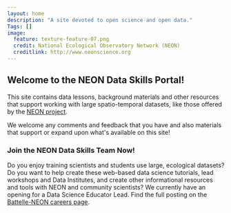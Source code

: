 ```yaml
---
layout: home
description: "A site devoted to open science and open data."
Tags: []
image:
  feature: texture-feature-07.png
  credit: National Ecological Observatory Network (NEON)
  creditlink: http://www.neonscience.org
---
```



## Welcome to the NEON Data Skills Portal! 

This site contains data lessons, background materials and other resources that 
support working with large spatio-temporal datasets, like those offered by the 
<a href="http://www.neonscience.org" target="_blank">NEON project</a>. 

We welcome any comments and feedback that you have and also materials that support 
or expand upon what's available on this site! 

### Join the NEON Data Skills Team Now!
Do you enjoy training scientists and students use large, ecological datasets? Do 
you want to help create these web-based data science tutorials, lead workshops and 
Data Institutes, and create other informational resources and tools with NEON and 
community scientists? We currently have an opening for a Data Science Educator Lead. 
Find the full posting on the 
<a href="https://jobs.battelle.org/ShowJob/Id/1127946/Data-Science-Lead/" target="_blank"> Battelle-NEON careers page</a>. 
